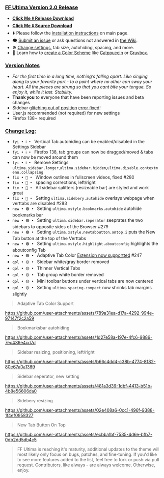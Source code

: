 ### <ins> FF Ultima Version 2.0 Release
- **[Click Me ⬇️ Release Download](https://github.com/soulhotel/FF-ULTIMA/releases/download/2.0/ffultima2.0.zip)**
- **[Click Me ⬇️ Source Download](https://github.com/soulhotel/FF-ULTIMA/archive/refs/heads/main.zip)**
- ⬇️ Please follow the [installation instructions](https://github.com/soulhotel/FF-ULTIMA#installation) on main page.
- 🗨️ [Submit an issue](https://github.com/soulhotel/FF-ULTIMA/issues/new/choose) or ask questions not answered in [the Wiki](https://github.com/soulhotel/FF-ULTIMA/wiki).
- ⚙️ [Change settings](https://github.com/soulhotel/FF-ULTIMA/wiki/Settings), tab size, autohiding, spacing, and more.
- 🎨 Learn how to [create a Color Scheme](https://github.com/soulhotel/FF-ULTIMA/wiki/Create-a-Color-Scheme) like [Catppuccin](https://github.com/soulhotel/FF-ULTIMA/blob/next-release/theme/color-schemes/catppuccin/readme.md) or [Gruvbox](https://github.com/soulhotel/FF-ULTIMA/blob/next-release/theme/color-schemes/gruvbox-light/readme.md).

### <ins> Version Notes
- *For the first time in a long time, nothing’s falling apart. Like singing along to your favorite part - to a point where no other can sway your heart. All the pieces are strung so that you cant bite your tongue. So enjoy it, while it last. Stability.*
- **Thank you** to everyone that have been reporting issues and beta changes
- Sidebar [glitching out of position](https://connect.mozilla.org/t5/discussions/firefox-sidebar-and-vertical-tabs-try-them-out-in-nightly/m-p/87361/highlight/true#M33460) [error fixed](https://whattrainisitnow.com/beta/)!
- User.js recommended (not required) for new settings
- Firefox 138+ required

### <ins> Change Log:
- `fyi • ℹ️ • ` Vertical Tab autohiding can be enabled/disabled in the Settings Sidebar
- `fyi • ℹ️ • ` Firefox 138, tab groups can now be dragged/moved & tabs can now be moved around them
- `fyi • ℹ️ • ` Remove Settings `ultima.sidebar.longer`,`ultima.sidebar.hidden`,`ultima.disable.contextmenu.collapsing`
- `fix • 🔴 • ` Window outlines in fullscreen videos, fixed #280
- `fix • 🔴 • ` spacing corrections, left/right
- `fix • 🔴 • ` All sidebar splitters (resizeable bar) are styled and work great
- `fix • 🔴 • ` Setting `ultima.sidebery.autohide` overlays webpage when verttabs are disabled #283
- `new • 🟢 • ` Setting `ultima.xstyle.bookmarks.autohide` autohide bookmarks bar
- `new • 🟢 • ` Setting `ultima.sidebar.seperator` seeprates the two sidebars to opposite sides of the Browser #279
- `new • 🟢 • ` Setting `ultima.xstyle.newtabbutton.ontop.i` puts the New Tab button at the top of the Verttabs
- `new • 🟢 • ` Setting `ultima.xstyle.highlight.aboutconfig` highlights the aboutconfig Tab
- `new • 🟢 • `  Adaptive Tab Color [Extension now supportted](https://github.com/soulhotel/FF-ULTIMA/wiki/Adaptive-Tab-Color-Configuration) #247
- `qol • 🟡 • ` Sidebar white/gray border removed
- `qol • 🟡 • ` Thinner Vertical Tabs
- `qol • 🟡 • ` Tab group white border removed
- `qol • 🟡 • ` Mini toolbar buttons under vertical tabs are now centered
- `qol • 🟡 • ` Setting `ultima.spacing.compact` now shrinks tab margins slightly


> Adaptive Tab Color Support

https://github.com/user-attachments/assets/789a31ea-d17a-4292-994e-97147f2c2a59

> Bookmarksbar autohiding

https://github.com/user-attachments/assets/1d27e58a-197e-4fc6-9889-7ec439e4cd7d

> Sidebar resizing, positioning, left/right

https://github.com/user-attachments/assets/b66c4dd4-c38b-4774-8182-80e67a0a1369

> Sidebar seperator, new setting

https://github.com/user-attachments/assets/481a3d36-1dbf-4413-b51b-4b8e56606da0

> Sidebery resizing

https://github.com/user-attachments/assets/02e408a6-0cc1-496f-9388-1f4ef0958327

> New Tab Button On Top

https://github.com/user-attachments/assets/ecbba1bf-7535-4d6e-bfb7-0db2dd5db4c5

> FF Ultima is reaching it's maturity, additional updates to the theme will most likely only focus on bugs, patches, and fine-tuning. If you'd like to see more features added to the list, feel free to fork or push via pull request. Contributors, like always - are always welcome. Otherwise, enjoy.
